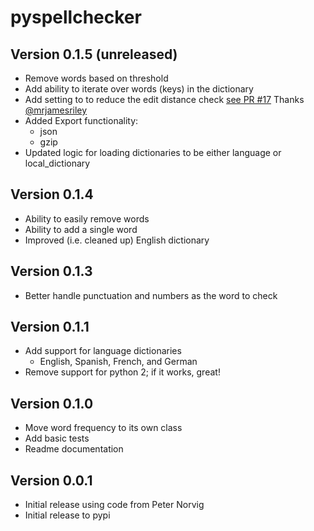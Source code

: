 # pyspellchecker

## Version 0.1.5 (unreleased)
* Remove words based on threshold
* Add ability to iterate over words (keys) in the dictionary
* Add setting to to reduce the edit distance check
[see PR #17](https://github.com/barrust/pyspellchecker/pull/17) Thanks [@mrjamesriley](https://github.com/mrjamesriley)
* Added Export functionality:
   * json
   * gzip
* Updated logic for loading dictionaries to be either language or local_dictionary

## Version 0.1.4
* Ability to easily remove words
* Ability to add a single word
* Improved (i.e. cleaned up) English dictionary

## Version 0.1.3
* Better handle punctuation and numbers as the word to check

## Version 0.1.1
* Add support for language dictionaries
    * English, Spanish, French, and German
* Remove support for python 2; if it works, great!

## Version 0.1.0
* Move word frequency to its own class
* Add basic tests
* Readme documentation

## Version 0.0.1
* Initial release using code from Peter Norvig
* Initial release to pypi
